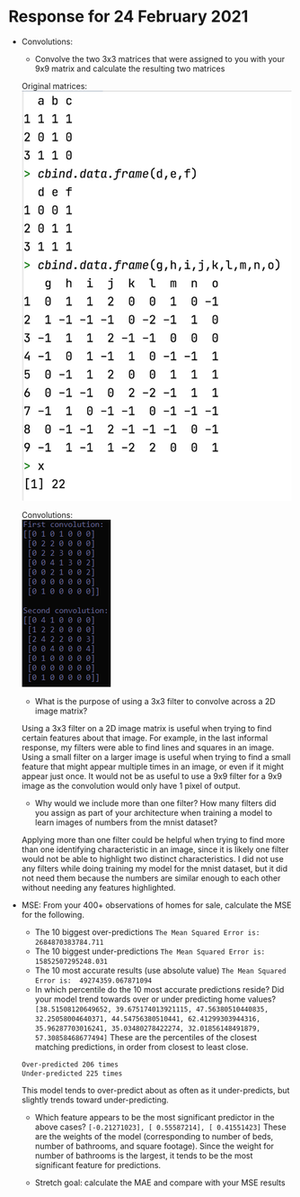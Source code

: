 # Response for 24 February 2021

- Convolutions:
  - Convolve the two 3x3 matrices that were assigned to you with your 9x9 matrix and calculate the resulting two matrices

  Original matrices:</br>
  ![Original matrices](https://github.com/pasolano/appml/blob/main/data/feb-24/matrices.png?raw=true)

  Convolutions:</br>
  ![Convolutions](https://github.com/pasolano/appml/blob/main/data/feb-24/convolutions.png?raw=true)

  - What is the purpose of using a 3x3 filter to convolve across a 2D image matrix?

  Using a 3x3 filter on a 2D image matrix is useful when trying to find certain features about that image. For example, in the last informal response, my filters were able to find lines and squares in an image. Using a small filter on a larger image is useful when trying to find a small feature that might appear multiple times in an image, or even if it might appear just once. It would not be as useful to use a 9x9 filter for a 9x9 image as the convolution would only have 1 pixel of output.

  - Why would we include more than one filter? How many filters did you assign as part of your architecture when training a model to learn images of numbers from the mnist dataset?

  Applying more than one filter could be helpful when trying to find more than one identifying characteristic in an image, since it is likely one filter would not be able to highlight two distinct characteristics. I did not use any filters while doing training my model for the mnist dataset, but it did not need them because the numbers are similar enough to each other without needing any features highlighted.

- MSE: From your 400+ observations of homes for sale, calculate the MSE for the following.
  - The 10 biggest over-predictions
  `The Mean Squared Error is:  2684870383784.711`
  - The 10 biggest under-predictions
  `The Mean Squared Error is:  15852507295248.031`
  - The 10 most accurate results (use absolute value)
  `The Mean Squared Error is:  49274359.067871094`
  - In which percentile do the 10 most accurate predictions reside? Did your model trend towards over or under predicting home values?
  `[38.51508120649652, 39.675174013921115, 47.56380510440835, 32.25058004640371, 44.54756380510441, 62.41299303944316, 35.96287703016241, 35.03480278422274, 32.01856148491879, 57.30858468677494]`
  These are the percentiles of the closest matching predictions, in order from closest to least close.

  ```
  Over-predicted 206 times
  Under-predicted 225 times
  ```

  This model tends to over-predict about as often as it under-predicts, but slightly trends toward under-predicting.
  - Which feature appears to be the most significant predictor in the above cases?
  `[-0.21271023], [ 0.55587214], [ 0.41551423]`
  These are the weights of the model (corresponding to number of beds, number of bathrooms, and square footage). Since the weight for number of bathrooms is the largest, it tends to be the most significant feature for predictions.
  
  - Stretch goal: calculate the MAE and compare with your MSE results